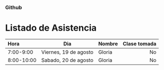 ### Github
# Listado de Asistencia

 Hora | Dia |  Nombre | Clase tomada |
:---- | ----- | ----- | ---: |
7:00-9:00 | Viernes, 19 de agosto | Gloria | No
8:00-10:00 | Sabado, 20 de agosto | Gloria | No


